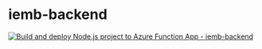 # iemb-backend


[![Build and deploy Node.js project to Azure Function App - iemb-backend](https://github.com/dabby9734/iemb-backend/actions/workflows/master_iemb-backend.yml/badge.svg)](https://github.com/dabby9734/iemb-backend/actions/workflows/master_iemb-backend.yml)
